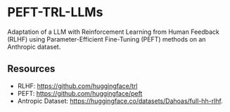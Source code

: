 # PEFT-TRL-LLMs
Adaptation of a LLM with Reinforcement Learning from Human Feedback (RLHF) using Parameter-Efficient Fine-Tuning (PEFT) methods on an Anthropic dataset.

## Resources
* RLHF: https://github.com/huggingface/trl
* PEFT: https://github.com/huggingface/peft
* Antropic Dataset: https://huggingface.co/datasets/Dahoas/full-hh-rlhf.
